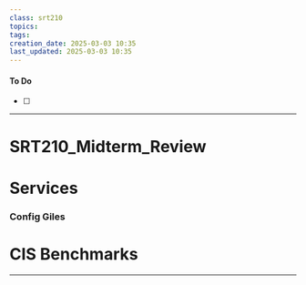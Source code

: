 ```yaml
---
class: srt210
topics: 
tags: 
creation_date: 2025-03-03 10:35
last_updated: 2025-03-03 10:35
---
```

#### To Do
- [ ]
---
# SRT210_Midterm_Review


# Services
### 


### Config Giles 













# CIS Benchmarks 
---





